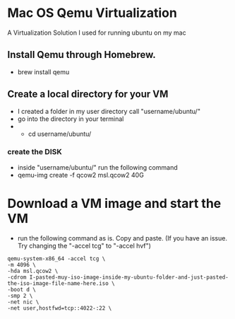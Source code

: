 # Mac OS Qemu Virtualization
A Virtualization Solution I used for running ubuntu on my mac

## Install Qemu through Homebrew.
- brew install qemu

## Create a local directory for your VM
* I created a folder in my user directory call "username/ubuntu/"
* go into the directory in your terminal
* * cd username/ubuntu/

### create the DISK
- inside "username/ubuntu/" run the following command
- qemu-img create -f qcow2 msl.qcow2 40G

# Download a VM image and start the VM
- run the following command as is. Copy and paste. (If you have an issue. Try changing the "-accel tcg" to "-accel hvf")
```
qemu-system-x86_64 -accel tcg \
-m 4096 \
-hda msl.qcow2 \
-cdrom I-pasted-muy-iso-image-inside-my-ubuntu-folder-and-just-pasted-the-iso-image-file-name-here.iso \
-boot d \
-smp 2 \
-net nic \
-net user,hostfwd=tcp::4022-:22 \
```
